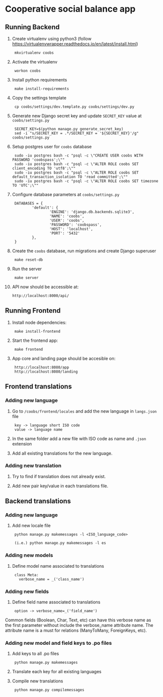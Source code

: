 # Cooperative social balance app 

## Running Backend

1. Create virtualenv using python3 (follow https://virtualenvwrapper.readthedocs.io/en/latest/install.html)

        mkvirtualenv coobs

2. Activate the virtualenv

        workon coobs

3. Install python requirements

        make install-requirements

4. Copy the settings template

        cp coobs/settings/dev.template.py coobs/settings/dev.py

5. Generate new Django secret key and update `SECRET_KEY` value at `coobs/settings.py`

        SECRET_KEY=$(python manage.py generate_secret_key)
        sed -i "s/SECRET_KEY = .*/SECRET_KEY = '${SECRET_KEY}'/g" coobs/settings.py

6. Setup postgres user for `coobs` database

        sudo -iu postgres bash -c "psql -c \"CREATE USER coobs WITH PASSWORD 'coobspass';\""
        sudo -iu postgres bash -c "psql -c \"ALTER ROLE coobs SET client_encoding TO 'utf8';\""
        sudo -iu postgres bash -c "psql -c \"ALTER ROLE coobs SET default_transaction_isolation TO 'read committed';\""
        sudo -iu postgres bash -c "psql -c \"ALTER ROLE coobs SET timezone TO 'UTC';\""

7. Configure database parameters at `coobs/settings.py`

        DATABASES = {
                'default': {
                        'ENGINE': 'django.db.backends.sqlite3',
                        'NAME': 'coobs',
                        'USER': 'coobs',
                        'PASSWORD': 'coobspass',
                        'HOST': 'localhost',
                        'PORT': '5432'
                },
        }

8. Create the `coobs` database, run migrations and create Django superuser

        make reset-db

9. Run the server

        make server

10. API now should be accessible at:

        http://localhost:8000/api/

## Running Frontend

1. Install node dependencies:

        make install-frontend

2. Start the frontend app:
        
        make frontend

3. App core and landing page should be accesible on:

        http://localhost:8080/app
        http://localhost:8080/landing

## Frontend translations

### Adding new language

1. Go to `/coobs/frontend/locales` and add the new language in `langs.json` file

        key -> language short ISO code
        value -> language name

2. In the same folder add a new file with ISO code as name and `.json` extension

3. Add all existing translations for the new language.

### Adding new translation

1. Try to find if translation does not already exist.

2. Add new pair key/value in each translations file.

## Backend translations

### Adding new language

1. Add new locale file

        python manage.py makemessages -l <ISO_language_code>

        (i.e.) python manage.py makemessages -l es

### Adding new models

1. Define model name associated to translations

        class Meta:
          verbose_name = _('class_name')

### Adding new fields

1. Define field name associated to translations

        option -> verbose_name=_('field_name')

Common fields (Boolean, Char, Text, etc) can have this verbose name as the first parameter without include the verbose_name attribute name. 
The attribute name is a must for relations (ManyToMany, ForeignKeys, etc).

### Adding new model and field keys to .po files

1. Add keys to all .po files

        python manage.py makemessages

2. Translate each key for all existing languages

3. Compile new translations

        python manage.py compilemessages
